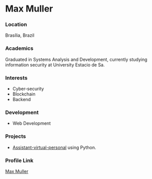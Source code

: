 # Max Muller

### Location

Brasília, Brazil

### Academics

Graduated in Systems Analysis and Development, currently studying information security at University Estacio de Sa.

### Interests

- Cyber-security
- Blockchain
- Backend

### Development

- Web Development

### Projects

- [ Assistant-virtual-personal](hhttps://github.com/MMVonnSeek/Assistant-virtual-personal) using Python.


### Profile Link

[Max Muller](https://github.com/MMVonnSeek)
